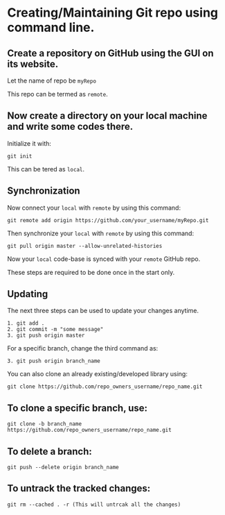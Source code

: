 # Creating/Maintaining Git repo using command line.

## Create a repository on GitHub using the GUI on its website.

Let the name of repo be ```myRepo```

This repo can be termed as ```remote```.

## Now create a directory on your local machine and write some codes there.

Initialize it with:

    git init

This can be tered as ```local```.

## Synchronization

Now connect your ```local``` with ```remote``` by using this command:

    git remote add origin https://github.com/your_username/myRepo.git

Then synchronize your ```local``` with ```remote``` by using this command:

    git pull origin master --allow-unrelated-histories

Now your ```local``` code-base is synced with your ```remote``` GitHub repo.

These steps are required to be done once in the start only.

## Updating

The next three steps can be used to update your changes anytime.

    1. git add .
    2. git commit -m "some message"
    3. git push origin master

For a specific branch, change the third command as:

    3. git push origin branch_name

You can also clone an already existing/developed library using:

    git clone https://github.com/repo_owners_username/repo_name.git

## To clone a specific branch, use:
    
    git clone -b branch_name https://github.com/repo_owners_username/repo_name.git

## To delete a branch:

    git push --delete origin branch_name

## To untrack the tracked changes:

    git rm --cached . -r (This will untrcak all the changes)